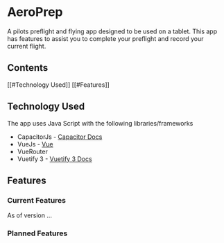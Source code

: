 # AeroPrep

A pilots preflight and flying app designed to be used on a tablet. This app has features to assist you to complete your preflight and record your current flight.

## Contents

[[#Technology Used]]
[[#Features]]

## Technology Used

The app uses Java Script with the following libraries/frameworks

- CapacitorJs - [Capacitor Docs](https://capacitorjs.com/docs/getting-started)
- VueJs - [Vue](https://vuejs.org/)
- VueRouter
- Vuetify 3 - [Vuetify 3 Docs](https://next.vuetifyjs.com/en/components/grids/)

## Features

### Current Features

As of version ...

### Planned Features

